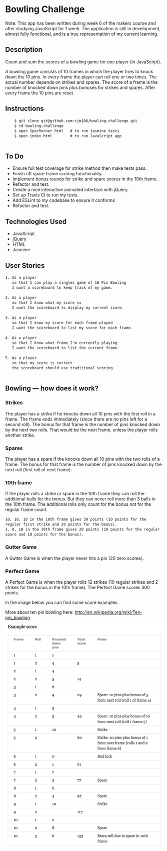 Bowling Challenge
=================

Note:  This app has been written during week 6 of the makers course and after studying JavaScript for 1 week. 
The application is still in development, almost fully functional, and is a true representation of my current learning. 

Description
-------

Count and sum the scores of a bowling game for one player (in JavaScript).

A bowling game consists of 10 frames in which the player tries to knock down the 10 pins. In every frame the player can roll one or two times. The actual number depends on strikes and spares. The score of a frame is the number of knocked down pins plus bonuses for strikes and spares. After every frame the 10 pins are reset.


Instructions
-------

```
    $ git clone git@github.com:cjm106/bowling-challenge.git
    $ cd bowling-challenge
    $ open SpecRunner.html   # to run jasmine tests
    $ open index.html        # to run JavaScript app
     
```    

To Do
-------
  * Ensure full test coverage for strike method then make tests pass.
  * Finish off spare frame scoring functionality.
  * Implement bonus rounds for strike and spare scores in the 10th frame.
  * Refactor and test.
  * Create a nice interactive animated interface with jQuery.
  * Set up Travis CI to run my tests.
  * Add ESLint to my codebase to ensure it conforms
  * Refactor and test.
  
 Technologies Used
------- 
  
 * JavaScript
 * jQuery
 * HTML
 * Jasmine

User Stories
------- 

```
1. As a player
   so that I can play a singles game of 10 Pin Bowling
   I want a scoreboard to keep track of my game.

2. As a player
   so that I know what my score is 
   I want the scoreboard to display my current score.
   
3. As a player
   so that I know my score for each frame played
   I want the scoreboard to list my score for each frame.
   
4. As a player
   so that I know what frame I'm currently playing
   I want the scoreboard to list the current frame.

5. As a player
   so that my score is correct
   the scoreboard should use traditional scoring.
   
 ```  
   
## Bowling — how does it work?

### Strikes

The player has a strike if he knocks down all 10 pins with the first roll in a frame. The frame ends immediately (since there are no pins left for a second roll). The bonus for that frame is the number of pins knocked down by the next two rolls. That would be the next frame, unless the player rolls another strike.

### Spares

The player has a spare if the knocks down all 10 pins with the two rolls of a frame. The bonus for that frame is the number of pins knocked down by the next roll (first roll of next frame).

### 10th frame

If the player rolls a strike or spare in the 10th frame they can roll the additional balls for the bonus. But they can never roll more than 3 balls in the 10th frame. The additional rolls only count for the bonus not for the regular frame count.

    10, 10, 10 in the 10th frame gives 30 points (10 points for the regular first strike and 20 points for the bonus).
    1, 9, 10 in the 10th frame gives 20 points (10 points for the regular spare and 10 points for the bonus).

### Gutter Game

A Gutter Game is when the player never hits a pin (20 zero scores).

### Perfect Game

A Perfect Game is when the player rolls 12 strikes (10 regular strikes and 2 strikes for the bonus in the 10th frame). The Perfect Game scores 300 points.

In the image below you can find some score examples.

More about ten pin bowling here: http://en.wikipedia.org/wiki/Ten-pin_bowling

![Ten Pin Score Example](images/example_ten_pin_scoring.png)
